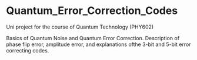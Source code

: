 # Quantum_Error_Correction_Codes

Uni project for the course of Quantum Technology (PHY602)

Basics of Quantum Noise and Quantum Error Correction. Description of phase flip error, amplitude error, and explanations ofthe 3-bit and 5-bit error correcting codes.
